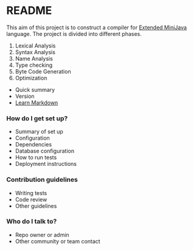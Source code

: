 # README #

This aim of this project is to construct a compiler for  [Extended MiniJava](https://cs.rit.edu/~hh/teaching/doku.php?id=cc17:eminijava) language. The project is divided into different phases.

1. Lexical Analysis
2. Syntax Analysis
3. Name Analysis
4. Type checking
5. Byte Code Generation
6. Optimization

* Quick summary
* Version
* [Learn Markdown](https://bitbucket.org/tutorials/markdowndemo)

### How do I get set up? ###

* Summary of set up
* Configuration
* Dependencies
* Database configuration
* How to run tests
* Deployment instructions

### Contribution guidelines ###

* Writing tests
* Code review
* Other guidelines

### Who do I talk to? ###

* Repo owner or admin
* Other community or team contact